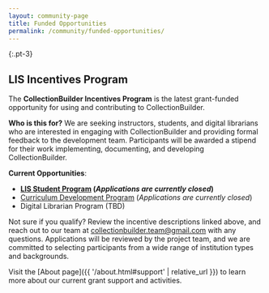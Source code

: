 ```yaml
---
layout: community-page
title: Funded Opportunities
permalink: /community/funded-opportunities/
---
```


{:.pt-3}
## LIS Incentives Program

The **CollectionBuilder Incentives Program** is the latest grant-funded opportunity for using and contributing to CollectionBuilder.

**Who is this for?**
We are seeking instructors, students, and digital librarians who are interested in engaging with CollectionBuilder and providing formal feedback to the development team.
Participants will be awarded a stipend for their work implementing, documenting, and developing CollectionBuilder. 

**Current Opportunities**:

<ul>
    <li><strong><a href="{{ '/community/student-incentives.html' | relative_url }}">LIS Student Program</a> (<em>Applications are currently closed</em>)</strong></li>
    <li><a href="{{ '/community/instructor-incentives.html' | relative_url }}">Curriculum Development Program</a> (<em>Applications are currently closed</em>)</li>
    <li>Digital Librarian Program (TBD)</li>
</ul>

Not sure if you qualify? Review the incentive descriptions linked above, and reach out to our team at <collectionbuilder.team@gmail.com> with any questions.
Applications will be reviewed by the project team, and we are committed to selecting participants from a wide range of institution types and backgrounds.

Visit the [About page]({{ '/about.html#support' | relative_url }}) to learn more about our current grant support and activities.
